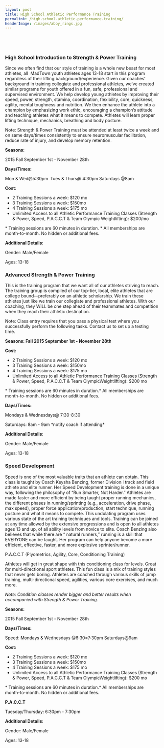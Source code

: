 ```yaml
---
layout: post
title: High School Athletic Performance Training
permalink: /high-school-athletic-performance-training/
headerImage: /images/abby_rings.jpg
---
```


## &nbsp;

### High School Introduction to Strength & Power Training

Since we often find that our style of training is a whole new beast for most athletes, all &nbsp;MadTown youth athletes ages 13-18 start in this program regardless of their lifting background/experience. Given our coaches’ background in training collegiate and professional athletes, we’ve created similar programs for youth offered in a fun, safe, professional and supervised environment. We help develop young athletes by improving their speed, power, strength, stamina, coordination, flexibility, core, quickness, agility, mental toughness and nutrition. We then enhance the athlete into a champion by emphasizing work ethic, encouraging a champion’s attitude and teaching athletes what it means to compete. Athletes will learn proper lifting technique, mechanics, breathing and body posture.

Note: Strength & Power Training must be attended at least twice a week and on same days/times consistently to ensure neuromuscular facilitation, reduce rate of injury, and develop memory retention.

**Seasons:**

2015 Fall September 1st - November 28th

**Days/Times:**

Mon & Wed@5:30pm&nbsp; Tues & Thurs@ 4:30pm Saturdays @8am

**Cost:**

* 2 Training Sessions a week: $120 mo
* 3 Training Sessions a week: $150mo
* 4 Training Sessions a week: $175 mo
* Unlimited Access to all Athletic Performance Training Classes (Strength & Power, Speed, P.A.C.C.T & Team Olympic Weightlifting): $200/mo


\* Training sessions are 60 minutes in duration. \* All memberships are month-to-month. No hidden or additional fees.

**Additional Details:**

Gender: Male/Female

Ages: 13-18

### Advanced Strength & Power Training

This is the training program that we want all of our athletes striving to reach. The training group is compiled of our top-tier, local, elite athletes that are college bound—preferably on an athletic scholarship. We train these athletes just like we train our collegiate and professional athletes. With our coaching, they WILL be one step ahead of their teammates and competition when they reach their athletic destination.

Note: Class entry requires that you pass a physical test where you successfully perform the following tasks. Contact us to set up a testing time.

**Seasons: Fall 2015 September 1st - November 28th**

**Cost:**

* 2 Training Sessions a week: $120 mo
* 3 Training Sessions a week: $150mo
* 4 Training Sessions a week: $175 mo
* Unlimited Access to all Athletic Performance Training Classes (Strength & Power, Speed, P.A.C.C.T & Team OlympicWeightlifting): $200 mo


\* Training sessions are 60 minutes in duration.\* All memberships are month-to-month. No hidden or additional fees.

**Days/Times:**

Mondays & Wednesdays@ 7:30-8:30

Saturdays: 8am - 9am \*notify coach if attending\*

**Additional Details:**

Gender: Male/Female

Ages: 13-18

### Speed Development

Speed is one of the most valuable traits that an athlete can obtain. This class is taught by Coach Keysha Benzing, former Division I track and field athlete and elite runner. Her Speed Development training is done in a unique way, following the philosophy of “Run Smarter, Not Harder.” Athletes are made faster and more efficient by being taught proper running mechanics, the different phases in running/sprinting (e.g., acceleration, drive phase, max speed), proper force application/production, start technique, running posture and what it means to compete. This undulating program uses various state of the art training techniques and tools. Training can be joined at any time allowed by the extensive progressions and is open to all athletes ages 13 and up, of all ability levels from novice to elite. Coach Benzing also believes that while there are “ natural runners,” running is a skill that EVERYONE can be taught. Her program can help anyone become a more efficient, effective, faster, and more explosive sprinter/runner.

P.A.C.C.T (Plyometrics, Agility, Core, Conditioning Training)

Athletes will get in great shape with this conditioning class for levels. Great for multi-directional sport athletes. This fun class is a mix of training styles that never gets boring. Athletes are coached through various skills of jump training, multi-directional speed, agilities, various core exercises, and much more.

*Note: Condition classes render bigger and better results when accompanied with Strength & Power Training.*

**Seasons:**

2015 Fall September 1st - November 28th

**Days/Times:**

Speed: Mondays & Wednesdays @6:30=7:30pm Saturdays@9am

**Cost:**

* 2 Training Sessions a week: $120 mo
* 3 Training Sessions a week: $150mo
* 4 Training Sessions a week: $175 mo
* Unlimited Access to all Athletic Performance Training Classes (Strength & Power, Speed, P.A.C.C.T & Team OlympicWeightlifting): $200 mo


\* Training sessions are 60 minutes in duration.\* All memberships are month-to-month. No hidden or additional fees.

**P.A.C.C.T**

Tuesday/Thursday: 6:30pm - 7:30pm

**Additional Details:**

Gender: Male/Female

Ages: 13-18